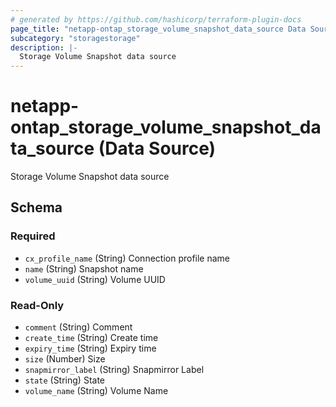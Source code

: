```yaml
---
# generated by https://github.com/hashicorp/terraform-plugin-docs
page_title: "netapp-ontap_storage_volume_snapshot_data_source Data Source - terraform-provider-netapp-ontap"
subcategory: "storagestorage"
description: |-
  Storage Volume Snapshot data source
---
```


# netapp-ontap_storage_volume_snapshot_data_source (Data Source)

Storage Volume Snapshot data source



<!-- schema generated by tfplugindocs -->
## Schema

### Required

- `cx_profile_name` (String) Connection profile name
- `name` (String) Snapshot name
- `volume_uuid` (String) Volume UUID

### Read-Only

- `comment` (String) Comment
- `create_time` (String) Create time
- `expiry_time` (String) Expiry time
- `size` (Number) Size
- `snapmirror_label` (String) Snapmirror Label
- `state` (String) State
- `volume_name` (String) Volume Name


